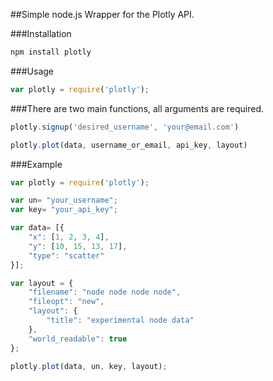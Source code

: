 ##Simple node.js Wrapper for the Plotly API.

###Installation
```Javascript
npm install plotly
```
###Usage
```Javascript
var plotly = require('plotly');
```
###There are two main functions, all arguments are required.

```Javascript
plotly.signup('desired_username', 'your@email.com')

plotly.plot(data, username_or_email, api_key, layout)
```

###Example
```Javascript
var plotly = require('plotly');

var un= "your_username";
var key= "your_api_key";

var data= [{
	"x": [1, 2, 3, 4],
	"y": [10, 15, 13, 17],
	"type": "scatter"
}];

var layout = {
	"filename": "node node node node",
	"fileopt": "new",
	"layout": {
		"title": "experimental node data"
	},
	"world_readable": true
};

plotly.plot(data, un, key, layout);
```